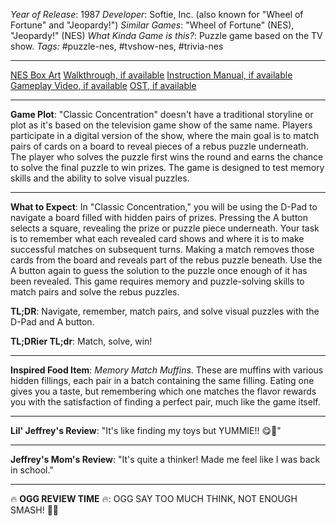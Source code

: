 *Year of Release*: 1987
*Developer*: Softie, Inc. (also known for "Wheel of Fortune" and "Jeopardy!")
*Similar Games*: "Wheel of Fortune" (NES), "Jeopardy!" (NES)
*What Kinda Game is this?*: Puzzle game based on the TV show.
*Tags:* #puzzle-nes, #tvshow-nes, #trivia-nes

---
[NES Box Art](https://www.google.com/search?tbm=isch&q=NES+Box+Art+Classic+Concentration) 
[Walkthrough, if available](https://www.google.com/search?q=Walkthrough+NES+Classic+Concentration)
[Instruction Manual, if available](https://www.google.com/search?q=NES+Instruction+Manual+Classic+Concentration)
[Gameplay Video, if available](https://www.youtube.com/results?search_query=gameplay+NES+Classic+Concentration) 
[OST, if available](https://www.youtube.com/results?search_query=gameplay+NES+Classic+Concentration+OST)

- - -
**Game Plot**: "Classic Concentration" doesn't have a traditional storyline or plot as it's based on the television game show of the same name. Players participate in a digital version of the show, where the main goal is to match pairs of cards on a board to reveal pieces of a rebus puzzle underneath. The player who solves the puzzle first wins the round and earns the chance to solve the final puzzle to win prizes. The game is designed to test memory skills and the ability to solve visual puzzles.

- - -
**What to Expect**: In "Classic Concentration," you will be using the D-Pad to navigate a board filled with hidden pairs of prizes. Pressing the A button selects a square, revealing the prize or puzzle piece underneath. Your task is to remember what each revealed card shows and where it is to make successful matches on subsequent turns. Making a match removes those cards from the board and reveals part of the rebus puzzle beneath. Use the A button again to guess the solution to the puzzle once enough of it has been revealed. This game requires memory and puzzle-solving skills to match pairs and solve the rebus puzzles.

**TL;DR**: Navigate, remember, match pairs, and solve visual puzzles with the D-Pad and A button.

**TL;DRier TL;dr**: Match, solve, win!

---
**Inspired Food Item**: *Memory Match Muffins*. These are muffins with various hidden fillings, each pair in a batch containing the same filling. Eating one gives you a taste, but remembering which one matches the flavor rewards you with the satisfaction of finding a perfect pair, much like the game itself.

---
**Lil' Jeffrey's Review**: "It's like finding my toys but YUMMIE!! 😋🧠"

---
**Jeffrey's Mom's Review**: "It's quite a thinker! Made me feel like I was back in school."

---
🔥 **OGG REVIEW TIME** 🔥: OGG SAY TOO MUCH THINK, NOT ENOUGH SMASH! 🤔💥